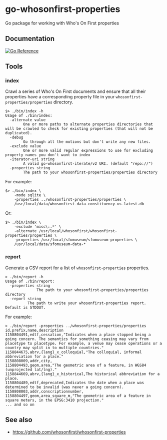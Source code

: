 # go-whosonfirst-properties

Go package for working with Who's On First properties

## Documentation

[![Go Reference](https://pkg.go.dev/badge/github.com/whosonfirst/go-whosonfirst-properties.svg)](https://pkg.go.dev/github.com/whosonfirst/go-whosonfirst-properties)

## Tools

### index

Crawl a series of Who's On First documents and ensure that all their properties have a corresponding property file in your `whosonfirst-properties/properties` directory.

```
$> ./bin/index -h
Usage of ./bin/index:
  -alternate value
    	One or more paths to alternate properties directories that will be crawled to check for existing properties (that will not be duplicated).
  -debug
    	Go through all the motions but don't write any new files.
  -exclude value
    	One or more valid regular expressions to use for excluding property names you don't want to index
  -iterator-uri string
    	A valid go-whosonfirst-iterate/v2 URI. (default "repo://")
  -properties string
    	The path to your whosonfirst-properties/properties directory
```

For example:

```
$> ./bin/index \
	-mode sqlite \
	-properties ../whosonfirst-properties/properties \
	/usr/local/data/whosonfirst-data-constituency-us-latest.db
```

Or:

```
$> ./bin/index \
	-exclude 'misc\:.*' \
	-alternate /usr/local/whosonfirst/whosonfirst-properties/properties \
	-properties /usr/local/sfomuseum/sfomuseum-properties \
	/usr/local/data/sfomuseum-data-*
```

### report

Generate a CSV report for a list of `whosonfirst-properties` properties.

```
> ./bin/report -h
Usage of ./bin/report:
  -properties string
    	      The path to your whosonfirst-properties/properties directory
  -report string
    	  The path to write your whosonfirst-properties report. Default is STDOUT.
```

For example:

```
> ./bin/report -properties ../whosonfirst-properties/properties
id,prefix,name,description
1158804491,edtf,cessation,"Indicates when a place stopped being a going concern. The semantics for something ceasing may vary from placetype to placetype. For example, a venue may cease operations or a country may split in to multiple countries."
1158844675,abrv,{lang}_x_colloquial,"The colloquial, informal abbreviation for a place."
1158808009,addr,city,
1158804493,geom,area,"The geometric area of a feature, in WGS84 (unprojected lat/lng)."
1158844669,abrv,{lang}_x_historical,The historical abbreviation for a place.
1158804489,edtf,deprecated,Indicates the date when a place was determined to be invalid (was never a going concern).
1158808003,addr,conscriptionnumber,
1158804497,geom,area_square_m,"The geometric area of a feature in square meters, in the EPSG:3410 projection."
... and so on
```

## See also

* https://github.com/whosonfirst/whosonfirst-properties
